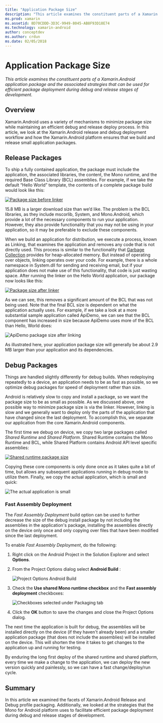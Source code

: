 ```yaml
---
title: "Application Package Size"
description: "This article examines the constituent parts of a Xamarin.Android application package and the associated strategies that can be used for efficient package deployment during debug and release stages of development."
ms.prod: xamarin
ms.assetid: 8D70CDDD-3D3C-9949-8045-AB8F93D18E74
ms.technology: xamarin-android
author: conceptdev
ms.author: crdun
ms.date: 02/05/2018
---
```


# Application Package Size

_This article examines the constituent parts of a Xamarin.Android application package and the associated strategies that can be used for efficient package deployment during debug and release stages of development._


## Overview

Xamarin.Android uses a variety of mechanisms to minimize package size while
maintaining an efficient debug and release deploy process. In this article, we
look at the Xamarin.Android release and debug deployment workflow and how the
Xamarin.Android platform ensures that we build and release small application
packages.


## Release Packages

To ship a fully contained application, the package must include the
application, the associated libraries, the content, the Mono runtime, and the
required Base Class Library (BCL) assemblies. For example, if we take the
default “Hello World” template, the contents of a complete package build
would look like this:

[![Package size before linker](app-package-size-images/hello-world-package-size-before-linker.png)](app-package-size-images/hello-world-package-size-before-linker.png#lightbox)

15.8 MB is a larger download size than we’d like. The problem is the BCL
libraries, as they include mscorlib, System, and Mono.Android, which provide a
lot of the necessary components to run your application. However, they also
provide functionality that you may not be using in your application, so it may
be preferable to exclude these components.

When we build an application for distribution, we execute a process, known as
Linking, that examines the application and removes any code that is not directly
used. This process is similar to the functionality that [Garbage Collection](~/android/internals/garbage-collection.md)
provides for heap-allocated memory. But instead of operating over objects,
linking operates over your code. For example, there is a whole namespace in
System.dll for sending and receiving email, but if your application does not
make use of this functionality, that code is just wasting space. After running
the linker on the Hello World application, our package now looks like this:

[![Package size after linker](app-package-size-images/hello-world-package-size-after-linker.png)](app-package-size-images/hello-world-package-size-after-linker.png#lightbox)

As we can see, this removes a significant amount of the BCL that was not
being used. Note that the final BCL size is dependent on what the application
actually uses. For example, if we take a look at a more substantial sample
application called ApiDemo, we can see that the BCL component has increased in
size because ApiDemo uses more of the BCL than Hello, World does:

![ApiDemo package size after linking](app-package-size-images/api-demo-package-size-after-linker.png)

As illustrated here, your application package size will generally be about
2.9 MB larger than your application and its dependencies.


## Debug Packages

Things are handled slightly differently for debug builds. When redeploying
repeatedly to a device, an application needs to be as fast as possible, so we
optimize debug packages for speed of deployment rather than size.

Android is relatively slow to copy and install a package, so we want 
the package size to be as small as possible. As we discussed above, one possible 
way to minimize package size is via the linker. However, linking is slow and we
generally want to deploy only the parts of the application that have changed
since the last deployment. To accomplish this, we separate our application from
the core Xamarin.Android components.

The first time we debug on device, we copy two large packages called
*Shared Runtime* and *Shared Platform*. Shared Runtime contains the
Mono Runtime and BCL, while Shared Platform contains Android API level
specific assemblies:

[![Shared runtime package size](app-package-size-images/shared-runtime-package-size.png)](app-package-size-images/shared-runtime-package-size.png#lightbox)

Copying these core components is only done once as it takes quite a bit of
time, but allows any subsequent applications running in debug mode to utilize
them. Finally, we copy the actual application, which is small and quick:

![The actual application is small](app-package-size-images/hello-world-debug-application-no-link.png)

### Fast Assembly Deployment

The *Fast Assembly Deployment* build option can be used to further decrease
the size of the debug install package by not including the assemblies in the application's package, installing
the assemblies directly on the device only once and only copying over files that have been
modified since the last deployment.

To enable *Fast Assembly Deployment*, do the following:

1.  Right click on the Android Project in the Solution Explorer and select **Options**.

2.  From the Project Options dialog select **Android Build** :  

    ![Project Options Android Build](app-package-size-images/fastdev0.png)

3.  Check the  **Use shared Mono runtime checkbox** and the  **Fast assembly deployment** checkboxes:  

    ![Checkboxes selected under Packaging tab](app-package-size-images/fastdev.png)

4.  Click the  **OK** button to save the changes and close the Project Options dialog.


The next time the application is built for debug, the assemblies will be installed directly on the device (if they haven't already been) and a
smaller application package (that does not include the assemblies) will be installed on the device. This will shorten the time it takes to get changes
to the application up and running for testing.

By enduring the long first deploy of the shared runtime and shared platform,
every time we make a change to the application, we can deploy the new version
quickly and painlessly, so we can have a fast change/deploy/run cycle.


## Summary

In this article we examined the facets of Xamarin.Android Release and Debug
profile packaging. Additionally, we looked at the strategies that the Mono for
Android platform uses to facilitate efficient package deployment during debug
and release stages of development.
